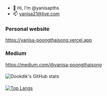- 👋 Hi, I’m @yanisapths
- 📫 yanisa21@live.com
### Personal website
https://yanisa-poongthaisong.vercel.app
### Medium
https://medium.com/@yanisa-poongthaisong

####

![Dookdik's GitHub stats](https://github-readme-stats.vercel.app/api?username=yanisapths&theme=midnight-purple&show_icons=true)

####

[![Top Langs](https://github-readme-stats.vercel.app/api/top-langs/?username=yanisapths&langs_count=20&layout=compact)](https://github.com/yanisapths)
